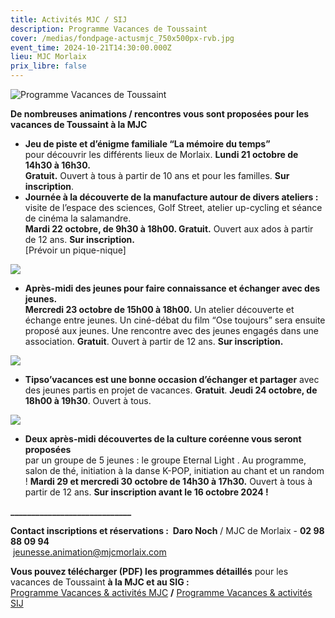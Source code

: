 ```yaml
---
title: Activités MJC / SIJ
description: Programme Vacances de Toussaint
cover: /medias/fondpage-actusmjc_750x500px-rvb.jpg
event_time: 2024-10-21T14:30:00.000Z
lieu: MJC Morlaix
prix_libre: false
---
```

![Programme Vacances de Toussaint](/medias/header750px-progactivitémjc-toussaint2024.jpg "MJC octobre 2024")

**De nombreuses animations / rencontres vous sont proposées pour les vacances de Toussaint à la MJC** 

* **Jeu de piste et d’énigme familiale “La mémoire du temps”** \
  pour découvrir les différents lieux de Morlaix. **Lundi 21 octobre de 14h30 à 16h30.** \
  **Gratuit.** Ouvert à tous à partir de 10 ans et pour les familles. **Sur inscription**.
* **Journée à la découverte de la manufacture autour de divers ateliers :** \
  visite de l’espace des sciences, Golf Street, atelier up-cycling et séance de cinéma la salamandre.\
  **Mardi 22 octobre, de 9h30 à 18h00. Gratuit.** Ouvert aux ados à partir de 12 ans. **Sur inscription.** \
  \[Prévoir un pique-nique]

![](/medias/am-jeunes-23-09_visuel2-750px.jpg)

* **Après-midi des jeunes pour faire connaissance et échanger avec des jeunes.**\
  **Mercredi 23 octobre de 15h00 à 18h00.** Un atelier découverte et échange entre jeunes. Un ciné-débat du film “Ose toujours” sera ensuite proposé aux jeunes. Une rencontre avec des jeunes engagés dans une association. **Gratuit**. Ouvert à partir de 12 ans. **Sur inscription.**

![](/medias/tipso’voyages-visuel2-750px.jpg)

* **Tipso’vacances est une bonne occasion d’échanger et partager** avec des jeunes partis en projet de vacances. **Gratuit**. **Jeudi 24 octobre, de 18h00 à 19h30**. Ouvert à tous.

![](/medias/affiche-journée-coréene-visuel750px.jpg)

* **Deux après-midi découvertes de la culture coréenne vous seront proposées** \
  par un groupe de 5 jeunes : le groupe Eternal Light .  Au programme, salon de thé, initiation à la danse K-POP, initiation au chant et un random ! **Mardi 29 et mercredi 30 octobre de 14h30 à 17h30.** Ouvert à tous à partir de 12 ans. **Sur inscription avant le 16 octobre 2024 !**

**\_\_\_\_\_\_\_\_\_\_\_\_\_\_\_\_\_\_\_\_\_\_\_\_\_\_\_\__**

**Contact inscriptions et réservations :  Daro Noch** / MJC de Morlaix - **02 98 88 09 94**\
 [jeunesse.animation@mjcmorlaix.com](mailto:jeunesse.animation@mjcmorlaix.com)

**Vous pouvez télécharger (PDF) les programmes détaillés** pour les vacances de Toussaint **à la MJC et au SIG :**\
[Programme Vacances & activités MJC](https://www.mjcmorlaix.com/medias/prog_vactoussaint2024-mjc.pdf)    **/**    [Programme Vacances & activités SIJ](https://www.mjcmorlaix.com/medias/prog_vactoussaint2024-ig.pdf)
